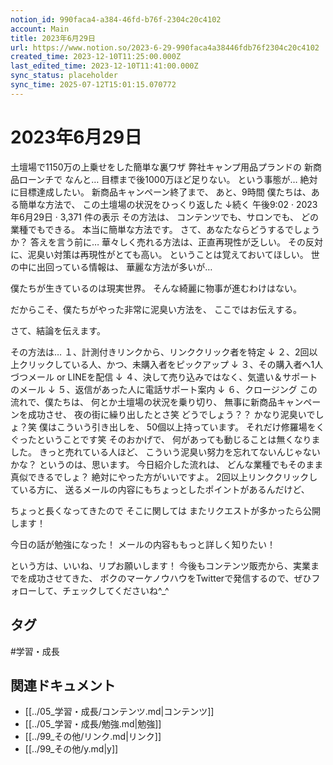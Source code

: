 ```yaml
---
notion_id: 990faca4-a384-46fd-b76f-2304c20c4102
account: Main
title: 2023年6月29日
url: https://www.notion.so/2023-6-29-990faca4a38446fdb76f2304c20c4102
created_time: 2023-12-10T11:25:00.000Z
last_edited_time: 2023-12-10T11:41:00.000Z
sync_status: placeholder
sync_time: 2025-07-12T15:01:15.070772
---
```

# 2023年6月29日

土壇場で1150万の上乗せをした簡単な裏ワザ
弊社キャンプ用品プランドの
新商品ローンチで
なんと…
目標まで後1000万ほど足りない。
という事態が…
絶対に目標達成したい。
新商品キャンペーン終了まで、
あと、9時間
僕たちは、ある簡単な方法で、
この土壇場の状況をひっくり返した
↓続く
午後9:02 · 2023年6月29日
·
3,371
件の表示
その方法は、
コンテンツでも、サロンでも、
どの業種でもできる。
本当に簡単な方法です。
さて、あなたならどうするでしょうか？
答えを言う前に…
華々しく売れる方法は、正直再現性が乏しい。
その反対に、泥臭い対策は再現性がとても高い。
ということは覚えておいてほしい。
世の中に出回っている情報は、
華麗な方法が多いが…

僕たちが生きているのは現実世界。
そんな綺麗に物事が進むわけはない。

だからこそ、僕たちがやった非常に泥臭い方法を、
ここではお伝えする。

さて、結論を伝えます。

その方法は…
１、計測付きリンクから、リンククリック者を特定
↓
２、2回以上クリックしている人、かつ、未購入者をピックアップ
↓
３、その購入者へ1人づつメール or LINEを配信
↓
４、決して売り込みではなく、気遣い＆サポートのメール
↓
５、返信があった人に電話サポート案内
↓
６、クロージング
この流れで、僕たちは、
何とか土壇場の状況を乗り切り、
無事に新商品キャンペーンを成功させ、
夜の街に繰り出したとさ笑
どうでしょう？？
かなり泥臭いでしょ？笑
僕はこういう引き出しを、
50個以上持っています。
それだけ修羅場をくぐったということです笑
そのおかげで、
何があっても動じることは無くなりました。
きっと売れている人ほど、
こういう泥臭い努力を忘れてないんじゃないかな？
というのは、思います。
今日紹介した流れは、
どんな業種でもそのまま真似できるでしょ？
絶対にやった方がいいですよ。
2回以上リンククリックしている方に、
送るメールの内容にもちょっとしたポイントがあるんだけど、

ちょっと長くなってきたので
そこに関しては
またリクエストが多かったら公開します！

今日の話が勉強になった！
メールの内容ももっと詳しく知りたい！

という方は、いいね、リプお願いします！
今後もコンテンツ販売から、実業までを成功させてきた、
ボクのマーケノウハウをTwitterで発信するので、ぜひフォローして、チェックしてくださいね^_^

## タグ

#学習・成長 

## 関連ドキュメント

- [[../05_学習・成長/コンテンツ.md|コンテンツ]]
- [[../05_学習・成長/勉強.md|勉強]]
- [[../99_その他/リンク.md|リンク]]
- [[../99_その他/y.md|y]]
